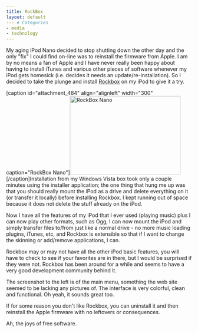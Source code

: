 ```yaml
---
title: RockBox
layout: default
--- # Categories
- media
- technology
---
```


My aging iPod Nano decided to stop shutting down the other day and the only "fix" I could find on-line was to reinstall the firmware from Apple. I am by no means a fan of Apple and I have never really been happy about having to install iTunes and various other pieces of software whenever my iPod gets homesick (i.e. decides it needs an update/re-installation). So I decided to take the plunge and install <a href="http://www.rockbox.org/">Rockbox</a> on my iPod to give it a try.

[caption id="attachment_484" align="alignleft" width="300" caption="RockBox Nano"]<a href="http://coffeaelectronica.com/blog/wp-content/uploads/2009/10/rockbox_view.jpg"><img src="http://coffeaelectronica.com/blog/wp-content/uploads/2009/10/rockbox_view.jpg" alt="RockBox Nano" title="rockbox_view" width="300" height="213" class="size-full wp-image-484" /></a>[/caption]Installation from my Windows Vista box took only a couple minutes using the installer application; the one thing that hung me up was that you should really mount the iPod as a drive and delete everything on it (or transfer it locally) before installing Rockbox. I kept running out of space because it does not delete the stuff already on the iPod. 

Now I have all the features of my iPod that I ever used (playing music) plus I can now play other formats, such as Ogg, I can now mount the iPod and simply transfer files to/from just like a normal drive - no more music loading plugins, iTunes, etc, and Rockbox is extensible so that if I want to change the skinning or add/remove applications, I can.

Rockbox may or may not have all the other iPod basic features, you will have to check to see if your favorites are in there, but I would be surprised if they were not. Rockbox has been around for a while and seems to have a very good development community behind it.

The screenshot to the left is of the main menu, something the web site seemed to be lacking any pictures of. The interface is very colorful, clean and functional. Oh yeah, it sounds great too. 

If for some reason you don't like Rockbox, you can uninstall it and then reinstall the Apple firmware with no leftovers or consequences.

Ah, the joys of free software.
